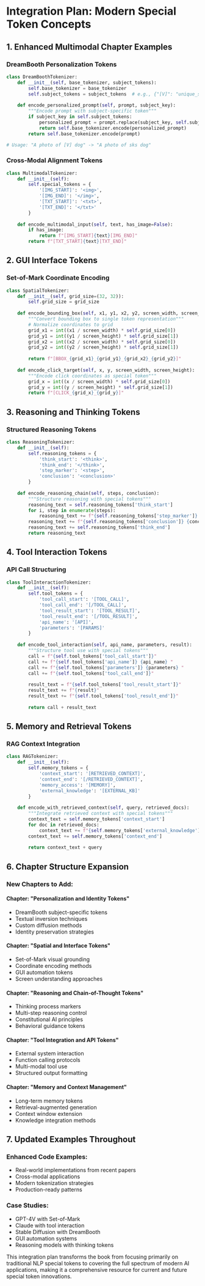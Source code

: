 # Integration Plan: Modern Special Token Concepts

## 1. Enhanced Multimodal Chapter Examples

### DreamBooth Personalization Tokens
```python
class DreamBoothTokenizer:
    def __init__(self, base_tokenizer, subject_tokens):
        self.base_tokenizer = base_tokenizer
        self.subject_tokens = subject_tokens  # e.g., {"[V]": "unique_subject_id"}
    
    def encode_personalized_prompt(self, prompt, subject_key):
        """Encode prompt with subject-specific token"""
        if subject_key in self.subject_tokens:
            personalized_prompt = prompt.replace(subject_key, self.subject_tokens[subject_key])
            return self.base_tokenizer.encode(personalized_prompt)
        return self.base_tokenizer.encode(prompt)

# Usage: "A photo of [V] dog" -> "A photo of sks dog"
```

### Cross-Modal Alignment Tokens
```python
class MultimodalTokenizer:
    def __init__(self):
        self.special_tokens = {
            '[IMG_START]': '<img>',
            '[IMG_END]': '</img>', 
            '[TXT_START]': '<txt>',
            '[TXT_END]': '</txt>'
        }
    
    def encode_multimodal_input(self, text, has_image=False):
        if has_image:
            return f"[IMG_START]{text}[IMG_END]"
        return f"[TXT_START]{text}[TXT_END]"
```

## 2. GUI Interface Tokens

### Set-of-Mark Coordinate Encoding
```python
class SpatialTokenizer:
    def __init__(self, grid_size=(32, 32)):
        self.grid_size = grid_size
        
    def encode_bounding_box(self, x1, y1, x2, y2, screen_width, screen_height):
        """Convert bounding box to single token representation"""
        # Normalize coordinates to grid
        grid_x1 = int((x1 / screen_width) * self.grid_size[0])
        grid_y1 = int((y1 / screen_height) * self.grid_size[1])
        grid_x2 = int((x2 / screen_width) * self.grid_size[0])
        grid_y2 = int((y2 / screen_height) * self.grid_size[1])
        
        return f"[BBOX_{grid_x1}_{grid_y1}_{grid_x2}_{grid_y2}]"
    
    def encode_click_target(self, x, y, screen_width, screen_height):
        """Encode click coordinates as special token"""
        grid_x = int((x / screen_width) * self.grid_size[0])
        grid_y = int((y / screen_height) * self.grid_size[1])
        return f"[CLICK_{grid_x}_{grid_y}]"
```

## 3. Reasoning and Thinking Tokens

### Structured Reasoning Tokens
```python
class ReasoningTokenizer:
    def __init__(self):
        self.reasoning_tokens = {
            'think_start': '<think>',
            'think_end': '</think>',
            'step_marker': '<step>',
            'conclusion': '<conclusion>'
        }
    
    def encode_reasoning_chain(self, steps, conclusion):
        """Structure reasoning with special tokens"""
        reasoning_text = self.reasoning_tokens['think_start']
        for i, step in enumerate(steps):
            reasoning_text += f"{self.reasoning_tokens['step_marker']} {step} "
        reasoning_text += f"{self.reasoning_tokens['conclusion']} {conclusion} "
        reasoning_text += self.reasoning_tokens['think_end']
        return reasoning_text
```

## 4. Tool Interaction Tokens

### API Call Structuring
```python
class ToolInteractionTokenizer:
    def __init__(self):
        self.tool_tokens = {
            'tool_call_start': '[TOOL_CALL]',
            'tool_call_end': '[/TOOL_CALL]',
            'tool_result_start': '[TOOL_RESULT]', 
            'tool_result_end': '[/TOOL_RESULT]',
            'api_name': '[API]',
            'parameters': '[PARAMS]'
        }
    
    def encode_tool_interaction(self, api_name, parameters, result):
        """Structure tool use with special tokens"""
        call = f"{self.tool_tokens['tool_call_start']}"
        call += f"{self.tool_tokens['api_name']} {api_name} "
        call += f"{self.tool_tokens['parameters']} {parameters} "
        call += f"{self.tool_tokens['tool_call_end']}"
        
        result_text = f"{self.tool_tokens['tool_result_start']}"
        result_text += f"{result}"
        result_text += f"{self.tool_tokens['tool_result_end']}"
        
        return call + result_text
```

## 5. Memory and Retrieval Tokens

### RAG Context Integration
```python
class RAGTokenizer:
    def __init__(self):
        self.memory_tokens = {
            'context_start': '[RETRIEVED_CONTEXT]',
            'context_end': '[/RETRIEVED_CONTEXT]',
            'memory_access': '[MEMORY]',
            'external_knowledge': '[EXTERNAL_KB]'
        }
    
    def encode_with_retrieved_context(self, query, retrieved_docs):
        """Integrate retrieved context with special tokens"""
        context_text = self.memory_tokens['context_start']
        for doc in retrieved_docs:
            context_text += f"{self.memory_tokens['external_knowledge']} {doc} "
        context_text += self.memory_tokens['context_end']
        
        return context_text + query
```

## 6. Chapter Structure Expansion

### New Chapters to Add:

#### Chapter: "Personalization and Identity Tokens"
- DreamBooth subject-specific tokens
- Textual inversion techniques  
- Custom diffusion methods
- Identity preservation strategies

#### Chapter: "Spatial and Interface Tokens"
- Set-of-Mark visual grounding
- Coordinate encoding methods
- GUI automation tokens
- Screen understanding approaches

#### Chapter: "Reasoning and Chain-of-Thought Tokens"
- Thinking process markers
- Multi-step reasoning control
- Constitutional AI principles
- Behavioral guidance tokens

#### Chapter: "Tool Integration and API Tokens"
- External system interaction
- Function calling protocols
- Multi-modal tool use
- Structured output formatting

#### Chapter: "Memory and Context Management"
- Long-term memory tokens
- Retrieval-augmented generation
- Context window extension
- Knowledge integration methods

## 7. Updated Examples Throughout

### Enhanced Code Examples:
- Real-world implementations from recent papers
- Cross-modal applications
- Modern tokenization strategies
- Production-ready patterns

### Case Studies:
- GPT-4V with Set-of-Mark
- Claude with tool interaction
- Stable Diffusion with DreamBooth
- GUI automation systems
- Reasoning models with thinking tokens

This integration plan transforms the book from focusing primarily on traditional NLP special tokens to covering the full spectrum of modern AI applications, making it a comprehensive resource for current and future special token innovations.